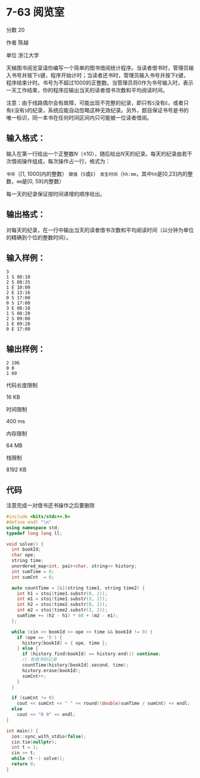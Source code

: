 # **7-63 阅览室**

分数 20

作者 陈越

单位 浙江大学

天梯图书阅览室请你编写一个简单的图书借阅统计程序。当读者借书时，管理员输入书号并按下`S`键，程序开始计时；当读者还书时，管理员输入书号并按下`E`键，程序结束计时。书号为不超过1000的正整数。当管理员将0作为书号输入时，表示一天工作结束，你的程序应输出当天的读者借书次数和平均阅读时间。

注意：由于线路偶尔会有故障，可能出现不完整的纪录，即只有`S`没有`E`，或者只有`E`没有`S`的纪录，系统应能自动忽略这种无效纪录。另外，题目保证书号是书的唯一标识，同一本书在任何时间区间内只可能被一位读者借阅。

## 输入格式：

输入在第一行给出一个正整数*N*（≤10），随后给出*N*天的纪录。每天的纪录由若干次借阅操作组成，每次操作占一行，格式为：

`书号`（[1, 1000]内的整数） `键值`（`S`或`E`） `发生时间`（`hh:mm`，其中`hh`是[0,23]内的整数，`mm`是[0, 59]内整数）

每一天的纪录保证按时间递增的顺序给出。

## 输出格式：

对每天的纪录，在一行中输出当天的读者借书次数和平均阅读时间（以分钟为单位的精确到个位的整数时间）。

## 输入样例：

```in
3
1 S 08:10
2 S 08:35
1 E 10:00
2 E 13:16
0 S 17:00
0 S 17:00
3 E 08:10
1 S 08:20
2 S 09:00
1 E 09:20
0 E 17:00
```

## 输出样例：

```out
2 196
0 0
1 60
```

代码长度限制

16 KB

时间限制

400 ms

内存限制

64 MB

栈限制

8192 KB

## 代码

注意完成一对借书还书操作之后要删除

```cpp
#include <bits/stdc++.h>
#define endl "\n"
using namespace std;
typedef long long ll;

void solve() {
  int bookId;
  char ope;
  string time;
  unordered_map<int, pair<char, string>> history;
  int sumTime = 0;
  int sumCnt  = 0;

  auto countTime = [&](string time1, string time2) {
    int h1 = stoi(time1.substr(0, 2));
    int m1 = stoi(time1.substr(3, 2));
    int h2 = stoi(time2.substr(0, 2));
    int m2 = stoi(time2.substr(3, 2));
    sumTime += (h2 - h1) * 60 + (m2 - m1);
  };

  while (cin >> bookId >> ope >> time && bookId != 0) {
    if (ope == 'S') {
      history[bookId] = { ope, time };
    } else {
      if (history.find(bookId) == history.end()) continue;
      // 有借书的记录
      countTime(history[bookId].second, time);
      history.erase(bookId);
      sumCnt++;
    }
  }

  if (sumCnt != 0)
    cout << sumCnt << " " << round((double)sumTime / sumCnt) << endl;
  else
    cout << "0 0" << endl;
}

int main() {
  ios::sync_with_stdio(false);
  cin.tie(nullptr);
  int t = 1;
  cin >> t;
  while (t--) solve();
  return 0;
}
```

